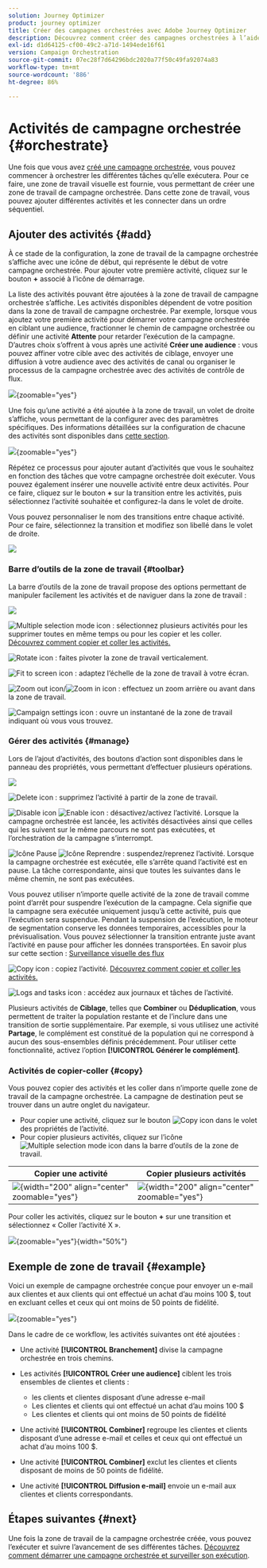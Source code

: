 ```yaml
---
solution: Journey Optimizer
product: journey optimizer
title: Créer des campagnes orchestrées avec Adobe Journey Optimizer
description: Découvrez comment créer des campagnes orchestrées à l’aide d’Adobe Journey Optimizer.
exl-id: d1d64125-cf00-49c2-a71d-1494ede16f61
version: Campaign Orchestration
source-git-commit: 07ec28f7d64296bdc2020a77f50c49fa92074a83
workflow-type: tm+mt
source-wordcount: '886'
ht-degree: 86%

---
```



# Activités de campagne orchestrée {#orchestrate}

Une fois que vous avez [créé une campagne orchestrée](gs-campaign-creation.md), vous pouvez commencer à orchestrer les différentes tâches qu’elle exécutera. Pour ce faire, une zone de travail visuelle est fournie, vous permettant de créer une zone de travail de campagne orchestrée. Dans cette zone de travail, vous pouvez ajouter différentes activités et les connecter dans un ordre séquentiel.

## Ajouter des activités {#add}

À ce stade de la configuration, la zone de travail de la campagne orchestrée s’affiche avec une icône de début, qui représente le début de votre campagne orchestrée. Pour ajouter votre première activité, cliquez sur le bouton **+** associé à l’icône de démarrage.

La liste des activités pouvant être ajoutées à la zone de travail de campagne orchestrée s’affiche. Les activités disponibles dépendent de votre position dans la zone de travail de campagne orchestrée. Par exemple, lorsque vous ajoutez votre première activité pour démarrer votre campagne orchestrée en ciblant une audience, fractionner le chemin de campagne orchestrée ou définir une activité **Attente** pour retarder l’exécution de la campagne. D’autres choix s’offrent à vous après une activité **Créer une audience** : vous pouvez affiner votre cible avec des activités de ciblage, envoyer une diffusion à votre audience avec des activités de canal ou organiser le processus de la campagne orchestrée avec des activités de contrôle de flux.

![](assets/orchestrated-start.png){zoomable="yes"}

Une fois qu’une activité a été ajoutée à la zone de travail, un volet de droite s’affiche, vous permettant de la configurer avec des paramètres spécifiques. Des informations détaillées sur la configuration de chacune des activités sont disponibles dans [cette section](activities/about-activities.md).

![](assets/orchestrated-configure-activities.png){zoomable="yes"}

Répétez ce processus pour ajouter autant d’activités que vous le souhaitez en fonction des tâches que votre campagne orchestrée doit exécuter. Vous pouvez également insérer une nouvelle activité entre deux activités. Pour ce faire, cliquez sur le bouton **+** sur la transition entre les activités, puis sélectionnez l’activité souhaitée et configurez-la dans le volet de droite.

Vous pouvez personnaliser le nom des transitions entre chaque activité. Pour ce faire, sélectionnez la transition et modifiez son libellé dans le volet de droite.

![](assets/canvas-transition.png)

### Barre d’outils de la zone de travail {#toolbar}

La barre d’outils de la zone de travail propose des options permettant de manipuler facilement les activités et de naviguer dans la zone de travail :

![](assets/orchestrated-toolbar.png)

![Multiple selection mode icon](assets/do-not-localize/canvas-multiple.svg) : sélectionnez plusieurs activités pour les supprimer toutes en même temps ou pour les copier et les coller. [Découvrez comment copier et coller les activités.](#copy)

![Rotate icon](assets/do-not-localize/canvas-rotate.svg) : faites pivoter la zone de travail verticalement.

![Fit to screen icon](assets/do-not-localize/canvas-fit.svg) : adaptez l’échelle de la zone de travail à votre écran.

![Zoom out icon](assets/do-not-localize/canvas-zoomout.svg)/![Zoom in  icon](assets/do-not-localize/canvas-zoomin.svg) : effectuez un zoom arrière ou avant dans la zone de travail.

![Campaign settings icon](assets/do-not-localize/canvas-map.svg) : ouvre un instantané de la zone de travail indiquant où vous vous trouvez.

### Gérer des activités {#manage}

Lors de l’ajout d’activités, des boutons d’action sont disponibles dans le panneau des propriétés, vous permettant d’effectuer plusieurs opérations.

![](assets/activity-action.png)

![Delete icon](assets/do-not-localize/activity-delete.svg) : supprimez l’activité à partir de la zone de travail.

![Disable icon](assets/do-not-localize/activity-disable.svg) ![Enable icon](assets/do-not-localize/activity-enable.svg) : désactivez/activez l’activité. Lorsque la campagne orchestrée est lancée, les activités désactivées ainsi que celles qui les suivent sur le même parcours ne sont pas exécutées, et l’orchestration de la campagne s’interrompt.

![Icône Pause](assets/do-not-localize/activity-pause.svg) ![Icône Reprendre](assets/do-not-localize/activity-resume.svg) : suspendez/reprenez l’activité. Lorsque la campagne orchestrée est exécutée, elle s’arrête quand l’activité est en pause. La tâche correspondante, ainsi que toutes les suivantes dans le même chemin, ne sont pas exécutées.

Vous pouvez utiliser n’importe quelle activité de la zone de travail comme point d’arrêt pour suspendre l’exécution de la campagne. Cela signifie que la campagne sera exécutée uniquement jusqu’à cette activité, puis que l’exécution sera suspendue. Pendant la suspension de l’exécution, le moteur de segmentation conserve les données temporaires, accessibles pour la prévisualisation. Vous pouvez sélectionner la transition entrante juste avant l’activité en pause pour afficher les données transportées. En savoir plus sur cette section : [Surveillance visuelle des flux](../orchestrated/start-monitor-campaigns.md#flow)

![Copy icon](assets/do-not-localize/activity-copy.svg) : copiez l’activité. [Découvrez comment copier et coller les activités.](#copy)

![Logs and tasks icon](assets/do-not-localize/activity-logs.svg) : accédez aux journaux et tâches de l’activité.

Plusieurs activités de **Ciblage**, telles que **Combiner** ou **Déduplication**, vous permettent de traiter la population restante et de l’inclure dans une transition de sortie supplémentaire. Par exemple, si vous utilisez une activité **Partage**, le complément est constitué de la population qui ne correspond à aucun des sous-ensembles définis précédemment. Pour utiliser cette fonctionnalité, activez l’option **[!UICONTROL Générer le complément]**.

### Activités de copier-coller {#copy}

Vous pouvez copier des activités et les coller dans n’importe quelle zone de travail de la campagne orchestrée. La campagne de destination peut se trouver dans un autre onglet du navigateur.

* Pour copier une activité, cliquez sur le bouton ![Copy icon](assets/do-not-localize/activity-copy.svg) dans le volet des propriétés de l’activité.
* Pour copier plusieurs activités, cliquez sur l’icône ![Multiple selection mode icon](assets/do-not-localize/canvas-multiple.svg) dans la barre d’outils de la zone de travail.

| Copier une activité | Copier plusieurs activités |
|  ---  |  ---  |
| ![](assets/orchestrated-copy-1.png){width="200" align="center" zoomable="yes"} | ![](assets/orchestrated-copy-2.png){width="200" align="center" zoomable="yes"} |

Pour coller les activités, cliquez sur le bouton **+** sur une transition et sélectionnez « Coller l’activité X ».

![](assets/orchestrated-copy-3.png){zoomable="yes"}{width="50%"}

## Exemple de zone de travail {#example}

Voici un exemple de campagne orchestrée conçue pour envoyer un e-mail aux clientes et aux clients qui ont effectué un achat d’au moins 100 $, tout en excluant celles et ceux qui ont moins de 50 points de fidélité.

![](assets/canvas-example-diagram.png){zoomable="yes"}

Dans le cadre de ce workflow, les activités suivantes ont été ajoutées :

* Une activité **[!UICONTROL Branchement]** divise la campagne orchestrée en trois chemins.
* Les activités **[!UICONTROL Créer une audience]** ciblent les trois ensembles de clientes et clients :

   * les clients et clientes disposant d’une adresse e-mail
   * Les clientes et clients qui ont effectué un achat d’au moins 100 $
   * Les clientes et clients qui ont moins de 50 points de fidélité

* Une activité **[!UICONTROL Combiner]** regroupe les clientes et clients disposant d’une adresse e-mail et celles et ceux qui ont effectué un achat d’au moins 100 $.
* Une activité **[!UICONTROL Combiner]** exclut les clientes et clients disposant de moins de 50 points de fidélité.
* Une activité **[!UICONTROL Diffusion e-mail]** envoie un e-mail aux clientes et clients correspondants.

## Étapes suivantes {#next}

Une fois la zone de travail de la campagne orchestrée créée, vous pouvez l’exécuter et suivre l’avancement de ses différentes tâches. [Découvrez comment démarrer une campagne orchestrée et surveiller son exécution](start-monitor-campaigns.md).
